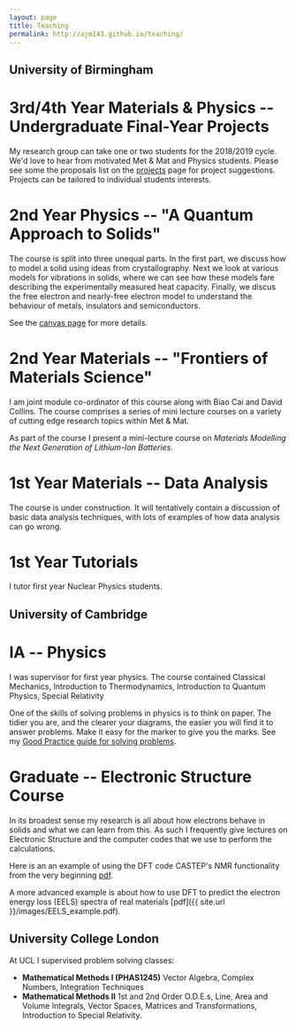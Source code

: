 ```yaml
---
layout: page
title: Teaching
permalink: http://ajm143.github.io/teaching/
---
```


## University of Birmingham

# 3rd/4th Year Materials & Physics -- Undergraduate Final-Year Projects

My research group can take one or two students for the 2018/2019 cycle. We'd love to hear from motivated Met & Mat and Physics students. Please see some the proposals list on the [projects](/projects) page for project suggestions. Projects can be tailored to individual students interests.

# 2nd Year Physics -- "A Quantum Approach to Solids"

The course is split into three unequal parts. In the first part, we discuss how to model a solid using ideas from crystallography. Next we look at various models for vibrations in solids, where we can see how these models fare describing the  experimentally measured heat capacity. Finally, we discus the free electron and nearly-free electron model to understand the behaviour of metals, insulators and semiconductors.

See the [canvas page](https://canvas.bham.ac.uk/courses/29009) for more details.

# 2nd Year Materials -- "Frontiers of Materials Science"

I am joint module co-ordinator of this course along with Biao Cai and David Collins. The course comprises a series of mini lecture courses on a variety of cutting edge research topics within Met & Mat.

As part of the course I present a mini-lecture course on *Materials Modelling the Next Generation of Lithium-Ion Batteries*.

# 1st Year Materials -- Data Analysis

The course is under construction. It will tentatively contain a discussion of basic data analysis techniques, with lots of examples of how data analysis can go wrong.

# 1st Year Tutorials

I tutor first year Nuclear Physics students.

## University of Cambridge

# IA -- Physics

I was supervisor for first year physics. The course contained Classical Mechanics, Introduction to Thermodynamics, Introduction to Quantum Physics, Special Relativity

One of the skills of solving problems in physics is to think on paper. The tidier you are, and the clearer your diagrams, the easier you will find it to answer problems. Make it easy for the marker to give you the marks. See my [Good Practice guide for solving problems](http://www.tcm.phy.cam.ac.uk/~ajm255/good_practice.html).

# Graduate -- Electronic Structure Course

In its broadest sense my research is all about how electrons behave in solids and what we can learn from this.  As such I frequently give lectures on Electronic Structure and the computer codes that we use to perform the calculations.

Here is an an example of using the DFT code CASTEP's NMR functionality from the very beginning [pdf](http://www.tcm.phy.cam.ac.uk/~ajm255/NMR_example.pdf).

A more advanced example is about how to use DFT to predict the electron energy loss (EELS) spectra of real materials [pdf]({{ site.url }}/images/EELS_example.pdf).


## University College London

At UCL I supervised problem solving classes:

* **Mathematical Methods I (PHAS1245)** Vector Algebra, Complex Numbers, Integration Techniques
* **Mathematical Methods II** 1st and 2nd Order O.D.E.s, Line, Area and Volume Integrals, Vector Spaces, Matrices and Transformations, Introduction to Special Relativity.
